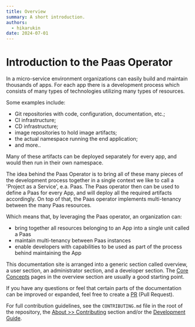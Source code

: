 ```yaml
---
title: Overview
summary: A short introduction.
authors:
  - hikarukin
date: 2024-07-01
---
```


# Introduction to the Paas Operator

In a micro-service environment organizations can easily build and maintain thousands
of apps. For each app there is a development process which consists of many types of
technologies utilizing many types of resources.

Some examples include:

- Git repositories with code, configuration, documentation, etc.;
- CI infrastructure;
- CD infrastructure;
- image repositories to hold image artifacts;
- the actual namespace running the end application;
- and more..

Many of these artifacts can be deployed separately for every app, and would then run in their own namespace.

The idea behind the Paas Operator is to bring all of these many pieces of the development process
together in a single context we like to call a 'Project as a Service', e.a. Paas.
The Paas operator then can be used to define a Paas for every App, and will deploy all
the required artifacts accordingly. On top of that, the Paas operator implements multi-tenancy
between the many Paas resources.

Which means that, by leveraging the Paas operator, an organization can:

- bring together all resources belonging to an App into a single unit called a Paas
- maintain multi-tenancy between Paas instances
- enable developers with capabilities to be used as part of the process behind maintaining the App

This documentation site is arranged into a generic section called overview, a user section,
an administrator section, and a developer section. The [Core Concepts](./core_concepts/) pages
in the overview section are usually a good starting point.

If you have any questions or feel that certain parts of the documentation can be improved or expanded,
feel free to create a [PR](https://github.com/belastingdienst/opr-paas/pulls) (Pull Request).

For full contribution guidelines, see the `CONTRIBUTING.md` file in the root of
the repository, the [About >> Contributing](/about/contributing/) section and/or the
[Development Guide](/development-guide/).
